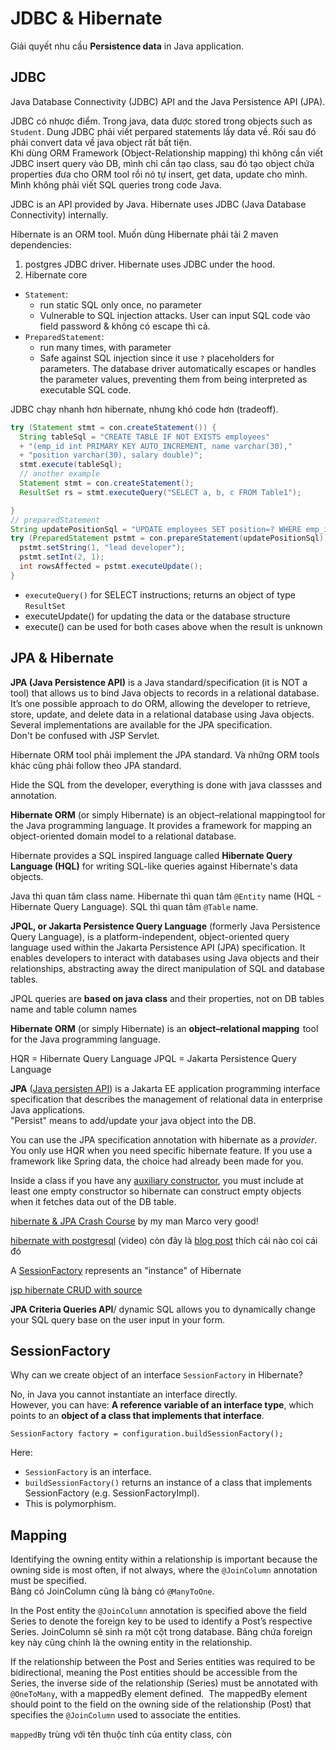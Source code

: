# JDBC & Hibernate

Giải quyết nhu cầu **Persistence data** in Java application.

## JDBC

Java Database Connectivity (JDBC) API and the Java Persistence API (JPA).

JDBC có nhược điểm. Trong java, data được stored trong objects such as `Student`. Dung JDBC phải viết perpared statements lấy data về. Rồi sau đó phải convert data về java object rất bất tiện.  
Khi dùng ORM Framework (Object-Relationship mapping) thì không cần viết JDBC insert query vào DB, mình chỉ cần tạo class, sau đó tạo object chứa properties đưa cho ORM tool rồi nó tự insert, get data, update cho mình. Mình không phải viết SQL queries trong code Java.

JDBC is an API provided by Java. Hibernate uses JDBC (Java Database Connectivity) internally.

Hibernate is an ORM tool. Muốn dùng Hibernate phải tải 2 maven dependencies:

1. postgres JDBC driver. Hibernate uses JDBC under the hood.
2. Hibernate core

- `Statement`:
  - run static SQL only once, no parameter
  - Vulnerable to SQL injection attacks. User can input SQL code vào field password & không có escape thì cả.
- `PreparedStatement`:
  - run many times, with parameter
  - Safe against SQL injection since it use `?` placeholders for parameters. The database driver automatically escapes or handles the parameter values, preventing them from being interpreted as executable SQL code.

JDBC chạy nhanh hơn hibernate, nhưng khó code hơn (tradeoff).

```java
try (Statement stmt = con.createStatement()) {
  String tableSql = "CREATE TABLE IF NOT EXISTS employees"
  + "(emp_id int PRIMARY KEY AUTO_INCREMENT, name varchar(30),"
  + "position varchar(30), salary double)";
  stmt.execute(tableSql);
  // another example
  Statement stmt = con.createStatement();
  ResultSet rs = stmt.executeQuery("SELECT a, b, c FROM Table1");

}
// preparedStatement
String updatePositionSql = "UPDATE employees SET position=? WHERE emp_id=?";
try (PreparedStatement pstmt = con.prepareStatement(updatePositionSql)) {
  pstmt.setString(1, "lead developer");
  pstmt.setInt(2, 1);
  int rowsAffected = pstmt.executeUpdate();
}
```

- `executeQuery()` for SELECT instructions; returns an object of type `ResultSet`
- executeUpdate() for updating the data or the database structure
- execute() can be used for both cases above when the result is unknown

## JPA & Hibernate

**JPA (Java Persistence API)** is a Java standard/specification (it is NOT a tool) that allows us to bind Java objects to records in a relational database. It’s one possible approach to do ORM, allowing the developer to retrieve, store, update, and delete data in a relational database using Java objects. Several implementations are available for the JPA specification.  
Don't be confused with JSP Servlet.

Hibernate ORM tool phải implement the JPA standard. Và những ORM tools khác cũng phải follow theo JPA standard.

Hide the SQL from the developer, everything is done with java classses and annotation.

**Hibernate ORM** (or simply Hibernate) is an object–relational mapping tool for the Java programming language. It provides a framework for mapping an object-oriented domain model to a relational database.

Hibernate provides a SQL inspired language called **Hibernate Query Language (HQL)** for writing SQL-like queries against Hibernate's data objects.

Java thì quan tâm class name. Hibernate thì quan tâm `@Entity` name (HQL - Hibernate Query Language). SQL thì quan tâm `@Table` name.

**JPQL, or Jakarta Persistence Query Language** (formerly Java Persistence Query Language), is a platform-independent, object-oriented query language used within the Jakarta Persistence API (JPA) specification. It enables developers to interact with databases using Java objects and their relationships, abstracting away the direct manipulation of SQL and database tables.

JPQL queries are **based on java class** and their properties, not on DB tables name and table column names

**Hibernate ORM** (or simply Hibernate) is an **object–relational mapping**  tool for the Java programming language.

HQR = Hibernate Query Language
JPQL = Jakarta Persistence Query Language

**JPA** ([Java persisten API](https://en.wikipedia.org/wiki/Jakarta_Persistence)) is a Jakarta EE application programming interface specification that describes the management of relational data in enterprise Java applications. \
"Persist" means to add/update your java object into the DB.

You can use the JPA specification annotation with hibernate as a _provider_. You only use HQR when you need specific hibernate feature. If you use a framework like Spring data, the choice had already been made for you.

Inside a class if you have any [auxiliary constructor](https://www.geeksforgeeks.org/scala-auxiliary-constructor/), you must include at least one empty constructor so hibernate can construct empty objects when it fetches data out of the DB table.

[hibernate & JPA Crash Course](https://www.youtube.com/watch?v=xHminZ9Dxm4&t=23s) by my man Marco very good!

[hibernate with postgresql](https://www.youtube.com/watch?v=v1IFQWzuSrw) (video) còn đây là [blog post](https://www.sqlservercentral.com/articles/postgresql-hibernate-integration) thích cái nào coi cái đó

A [SessionFactory](https://docs.jboss.org/hibernate/orm/6.5/javadocs/org/hibernate/SessionFactory.html) represents an "instance" of Hibernate

[jsp hibernate CRUD with source](https://www.youtube.com/watch?v=R-jy6g-DAdU)

**JPA Criteria Queries API**/ dynamic SQL allows you to dynamically change your SQL query base on the user input in your form.

## SessionFactory

Why can we create object of an interface `SessionFactory` in Hibernate?

No, in Java you cannot instantiate an interface directly.  
However, you can have: **A reference variable of an interface type**, which points to an **object of a class that implements that interface**.

`SessionFactory factory = configuration.buildSessionFactory();`

Here:

- `SessionFactory` is an interface.
- `buildSessionFactory()` returns an instance of a class that implements SessionFactory (e.g. SessionFactoryImpl).
- This is polymorphism.

## Mapping

Identifying the owning entity within a relationship is important because the owning side is most often, if not always, where the `@JoinColumn` annotation must be specified.  
Bảng có JoinColumn cũng là bảng có `@ManyToOne`.

In the Post entity the `@JoinColumn` annotation is specified above the field Series to denote the foreign key to be used to identify a Post’s respective Series. JoinColumn sẽ sinh ra một cột trong database. Bảng chứa foreign key này cũng chính là the owning entity in the relationship.

If the relationship between the Post and Series entities was required to be bidirectional, meaning the Post entities should be accessible from the Series, the inverse side of the relationship (Series) must be annotated with `@OneToMany`, with a mappedBy element defined.  The mappedBy element should point to the field on the owning side of the relationship (Post) that specifies the `@JoinColumn` used to associate the entities.

`mappedBy` trùng với tên thuộc tính của entity class, còn

